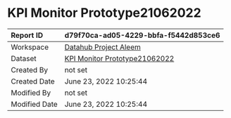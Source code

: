 



# KPI Monitor Prototype21062022

|Report ID|d79f70ca-ad05-4229-bbfa-f5442d853ce6|
| :--- | :--- |
|Workspace|[Datahub Project Aleem](../Workspaces/Datahub-Project-Aleem.md)|
|Dataset|[KPI Monitor Prototype21062022](../Datasets/KPI-Monitor-Prototype21062022.md)|
|Created By|not set|
|Created Date|June 23, 2022 10:25:44|
|Modified By|not set|
|Modified Date|June 23, 2022 10:25:44|
